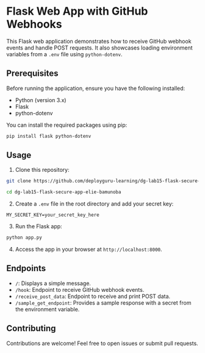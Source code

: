 
# Flask Web App with GitHub Webhooks

This Flask web application demonstrates how to receive GitHub webhook events and handle POST requests. It also showcases loading environment variables from a `.env` file using `python-dotenv`.

## Prerequisites

Before running the application, ensure you have the following installed:

- Python (version 3.x)
- Flask
- python-dotenv

You can install the required packages using pip:

```bash
pip install flask python-dotenv
```

## Usage

1. Clone this repository:

```bash
git clone https://github.com/deployguru-learning/dg-lab15-flask-secure-app-elie-bamunoba.git

cd dg-lab15-flask-secure-app-elie-bamunoba
```

2. Create a `.env` file in the root directory and add your secret key:

```plaintext
MY_SECRET_KEY=your_secret_key_here
```

3. Run the Flask app:

```bash
python app.py
```

4. Access the app in your browser at `http://localhost:8000`.

## Endpoints

- `/`: Displays a simple message.
- `/hook`: Endpoint to receive GitHub webhook events.
- `/receive_post_data`: Endpoint to receive and print POST data.
- `/sample_get_endpoint`: Provides a sample response with a secret from the environment variable.

## Contributing

Contributions are welcome! Feel free to open issues or submit pull requests.


